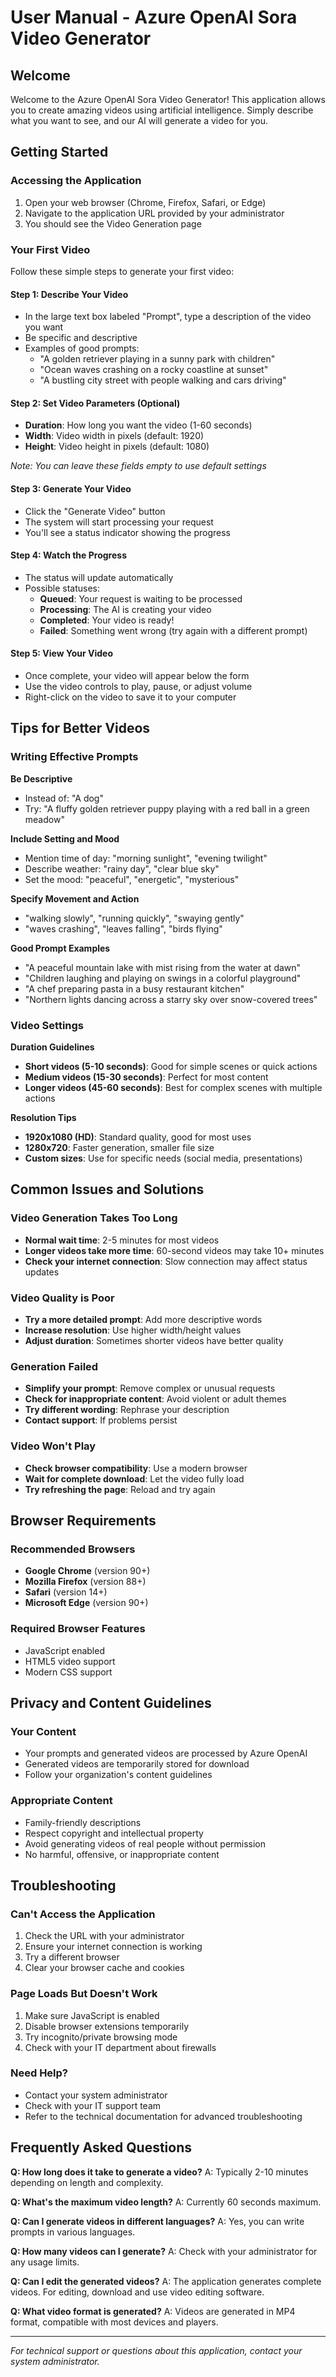 # User Manual - Azure OpenAI Sora Video Generator

## Welcome

Welcome to the Azure OpenAI Sora Video Generator! This application allows you to create amazing videos using artificial intelligence. Simply describe what you want to see, and our AI will generate a video for you.

## Getting Started

### Accessing the Application

1. Open your web browser (Chrome, Firefox, Safari, or Edge)
2. Navigate to the application URL provided by your administrator
3. You should see the Video Generation page

### Your First Video

Follow these simple steps to generate your first video:

#### Step 1: Describe Your Video
- In the large text box labeled "Prompt", type a description of the video you want
- Be specific and descriptive
- Examples of good prompts:
  - "A golden retriever playing in a sunny park with children"
  - "Ocean waves crashing on a rocky coastline at sunset"
  - "A bustling city street with people walking and cars driving"

#### Step 2: Set Video Parameters (Optional)
- **Duration**: How long you want the video (1-60 seconds)
- **Width**: Video width in pixels (default: 1920)  
- **Height**: Video height in pixels (default: 1080)

*Note: You can leave these fields empty to use default settings*

#### Step 3: Generate Your Video
- Click the "Generate Video" button
- The system will start processing your request
- You'll see a status indicator showing the progress

#### Step 4: Watch the Progress
- The status will update automatically
- Possible statuses:
  - **Queued**: Your request is waiting to be processed
  - **Processing**: The AI is creating your video
  - **Completed**: Your video is ready!
  - **Failed**: Something went wrong (try again with a different prompt)

#### Step 5: View Your Video
- Once complete, your video will appear below the form
- Use the video controls to play, pause, or adjust volume
- Right-click on the video to save it to your computer

## Tips for Better Videos

### Writing Effective Prompts

**Be Descriptive**
- Instead of: "A dog"
- Try: "A fluffy golden retriever puppy playing with a red ball in a green meadow"

**Include Setting and Mood**
- Mention time of day: "morning sunlight", "evening twilight"
- Describe weather: "rainy day", "clear blue sky"
- Set the mood: "peaceful", "energetic", "mysterious"

**Specify Movement and Action**
- "walking slowly", "running quickly", "swaying gently"
- "waves crashing", "leaves falling", "birds flying"

**Good Prompt Examples**
- "A peaceful mountain lake with mist rising from the water at dawn"
- "Children laughing and playing on swings in a colorful playground"
- "A chef preparing pasta in a busy restaurant kitchen"
- "Northern lights dancing across a starry sky over snow-covered trees"

### Video Settings

**Duration Guidelines**
- **Short videos (5-10 seconds)**: Good for simple scenes or quick actions
- **Medium videos (15-30 seconds)**: Perfect for most content
- **Longer videos (45-60 seconds)**: Best for complex scenes with multiple actions

**Resolution Tips**
- **1920x1080 (HD)**: Standard quality, good for most uses
- **1280x720**: Faster generation, smaller file size
- **Custom sizes**: Use for specific needs (social media, presentations)

## Common Issues and Solutions

### Video Generation Takes Too Long
- **Normal wait time**: 2-5 minutes for most videos
- **Longer videos take more time**: 60-second videos may take 10+ minutes
- **Check your internet connection**: Slow connection may affect status updates

### Video Quality is Poor
- **Try a more detailed prompt**: Add more descriptive words
- **Increase resolution**: Use higher width/height values
- **Adjust duration**: Sometimes shorter videos have better quality

### Generation Failed
- **Simplify your prompt**: Remove complex or unusual requests
- **Check for inappropriate content**: Avoid violent or adult themes
- **Try different wording**: Rephrase your description
- **Contact support**: If problems persist

### Video Won't Play
- **Check browser compatibility**: Use a modern browser
- **Wait for complete download**: Let the video fully load
- **Try refreshing the page**: Reload and try again

## Browser Requirements

### Recommended Browsers
- **Google Chrome** (version 90+)
- **Mozilla Firefox** (version 88+)
- **Safari** (version 14+)
- **Microsoft Edge** (version 90+)

### Required Browser Features
- JavaScript enabled
- HTML5 video support
- Modern CSS support

## Privacy and Content Guidelines

### Your Content
- Your prompts and generated videos are processed by Azure OpenAI
- Generated videos are temporarily stored for download
- Follow your organization's content guidelines

### Appropriate Content
- Family-friendly descriptions
- Respect copyright and intellectual property
- Avoid generating videos of real people without permission
- No harmful, offensive, or inappropriate content

## Troubleshooting

### Can't Access the Application
1. Check the URL with your administrator
2. Ensure your internet connection is working
3. Try a different browser
4. Clear your browser cache and cookies

### Page Loads But Doesn't Work
1. Make sure JavaScript is enabled
2. Disable browser extensions temporarily
3. Try incognito/private browsing mode
4. Check with your IT department about firewalls

### Need Help?
- Contact your system administrator
- Check with your IT support team
- Refer to the technical documentation for advanced troubleshooting

## Frequently Asked Questions

**Q: How long does it take to generate a video?**
A: Typically 2-10 minutes depending on length and complexity.

**Q: What's the maximum video length?**
A: Currently 60 seconds maximum.

**Q: Can I generate videos in different languages?**
A: Yes, you can write prompts in various languages.

**Q: How many videos can I generate?**
A: Check with your administrator for any usage limits.

**Q: Can I edit the generated videos?**
A: The application generates complete videos. For editing, download and use video editing software.

**Q: What video format is generated?**
A: Videos are generated in MP4 format, compatible with most devices and players.

---

*For technical support or questions about this application, contact your system administrator.*
